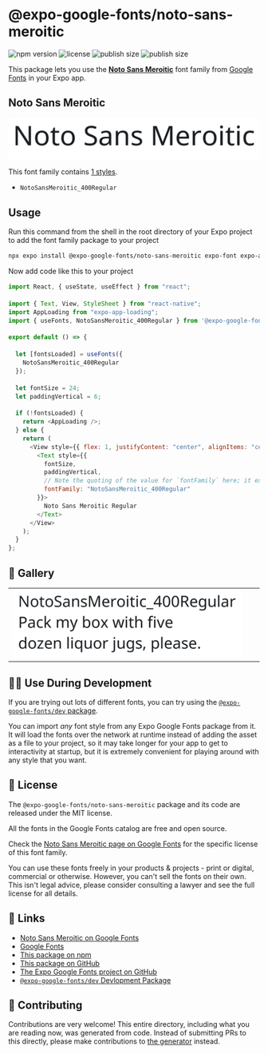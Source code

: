 # @expo-google-fonts/noto-sans-meroitic

![npm version](https://flat.badgen.net/npm/v/@expo-google-fonts/noto-sans-meroitic)
![license](https://flat.badgen.net/github/license/expo/google-fonts)
![publish size](https://flat.badgen.net/packagephobia/install/@expo-google-fonts/noto-sans-meroitic)
![publish size](https://flat.badgen.net/packagephobia/publish/@expo-google-fonts/noto-sans-meroitic)

This package lets you use the [**Noto Sans Meroitic**](https://fonts.google.com/specimen/Noto+Sans+Meroitic) font family from [Google Fonts](https://fonts.google.com/) in your Expo app.

## Noto Sans Meroitic

![Noto Sans Meroitic](./font-family.png)

This font family contains [1 styles](#-gallery).

- `NotoSansMeroitic_400Regular`

## Usage

Run this command from the shell in the root directory of your Expo project to add the font family package to your project

```sh
npx expo install @expo-google-fonts/noto-sans-meroitic expo-font expo-app-loading
```

Now add code like this to your project

```js
import React, { useState, useEffect } from "react";

import { Text, View, StyleSheet } from "react-native";
import AppLoading from "expo-app-loading";
import { useFonts, NotoSansMeroitic_400Regular } from '@expo-google-fonts/noto-sans-meroitic';

export default () => {

  let [fontsLoaded] = useFonts({
    NotoSansMeroitic_400Regular
  });

  let fontSize = 24;
  let paddingVertical = 6;

  if (!fontsLoaded) {
    return <AppLoading />;
  } else {
    return (
      <View style={{ flex: 1, justifyContent: "center", alignItems: "center" }}>
        <Text style={{
          fontSize,
          paddingVertical,
          // Note the quoting of the value for `fontFamily` here; it expects a string!
          fontFamily: "NotoSansMeroitic_400Regular"
        }}>
          Noto Sans Meroitic Regular
        </Text>
      </View>
    );
  }
};
```

## 🔡 Gallery


||||
|-|-|-|
|![NotoSansMeroitic_400Regular](./NotoSansMeroitic_400Regular.ttf.png)||||


## 👩‍💻 Use During Development

If you are trying out lots of different fonts, you can try using the [`@expo-google-fonts/dev` package](https://github.com/expo/google-fonts/tree/master/font-packages/dev#readme).

You can import _any_ font style from any Expo Google Fonts package from it. It will load the fonts over the network at runtime instead of adding the asset as a file to your project, so it may take longer for your app to get to interactivity at startup, but it is extremely convenient for playing around with any style that you want.


## 📖 License

The `@expo-google-fonts/noto-sans-meroitic` package and its code are released under the MIT license.

All the fonts in the Google Fonts catalog are free and open source.

Check the [Noto Sans Meroitic page on Google Fonts](https://fonts.google.com/specimen/Noto+Sans+Meroitic) for the specific license of this font family.

You can use these fonts freely in your products & projects - print or digital, commercial or otherwise. However, you can't sell the fonts on their own. This isn't legal advice, please consider consulting a lawyer and see the full license for all details.

## 🔗 Links

- [Noto Sans Meroitic on Google Fonts](https://fonts.google.com/specimen/Noto+Sans+Meroitic)
- [Google Fonts](https://fonts.google.com/)
- [This package on npm](https://www.npmjs.com/package/@expo-google-fonts/noto-sans-meroitic)
- [This package on GitHub](https://github.com/expo/google-fonts/tree/master/font-packages/noto-sans-meroitic)
- [The Expo Google Fonts project on GitHub](https://github.com/expo/google-fonts)
- [`@expo-google-fonts/dev` Devlopment Package](https://github.com/expo/google-fonts/tree/master/font-packages/dev)

## 🤝 Contributing

Contributions are very welcome! This entire directory, including what you are reading now, was generated from code. Instead of submitting PRs to this directly, please make contributions to [the generator](https://github.com/expo/google-fonts/tree/master/packages/generator) instead.
